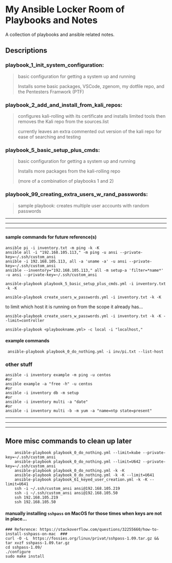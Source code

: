 # My Ansible Locker Room of Playbooks and Notes
A collection of playbooks and ansible related notes.
## Descriptions
### playbook_1_init_system_configuration:
> basic configuration for getting a system up and running
> 
> Installs some basic packages, VSCode, zgenom, my dotfile repo, and the Pentesters Framwork (PTF)

### playbook_2_add_and_install_from_kali_repos:
> configures kali-rolling with its certificate and installs limited tools then removes the Kali repo from the sources.list
> 
> currently leaves an extra commented out version of the kali repo for ease of searching and testing

### playbook_5_basic_setup_plus_cmds:
> basic configuration for getting a system up and running
> 
> Installs more packages from the kali-rolling repo
>
> (more of a combination of playbooks 1 and 2)

### playbook_99_creating_extra_users_w_rand_passwords:
> sample playbook: creates multiple user accounts with random passwords



---
---
---
#### sample commands for future reference(s)
```
ansible pi -i inventory.txt -m ping -k -K 
ansible all -i "192.168.105.113," -m ping -u ansi --private-key=~/.ssh/custom_ansi
ansible -i 192.168.105.113, all -a 'uname -a' -u ansi --private-key=~/.ssh/custom_ansi
ansible --inventory="192.168.105.113," all -m setup-a 'filter=*name*' -u ansi --private-key=~/.ssh/custom_ansi
```

```
ansible-playbook playbook_5_basic_setup_plus_cmds.yml -i inventory.txt -k -K
```

```
ansible-playbook create_users_w_passwords.yml -i inventory.txt -k -K
```

to limit which host it is running on from the scope it already has...
```
ansible-playbook create_users_w_passwords.yml -i inventory.txt -k -K --limit=controller
```

```
ansible-playbook <playbookname.yml> -c local -i "localhost,"
```

#### example commands
```
 ansible-playbook playbook_0_do_nothing.yml -i inv/pi.txt --list-host
```

### other stuff

```
ansible -i inventory example -m ping -u centos
#or
ansible example -a "free -h" -u centos
#or
ansible -i inventory db -m setup
#or
ansible -i inventory multi -a "date"
#or 
ansible -i inventory multi -b -m yum -a "name=ntp state=present"

```
---
---
---
## More misc commands to clean up later ##
```
    ansible-playbook playbook_0_do_nothing.yml --limit=kube --private-key=~/.ssh/custom_ansi
    ansible-playbook playbook_0_do_nothing.yml --limit=U642 --private-key=~/.ssh/custom_ansi
    ansible-playbook playbook_0_do_nothing.yml -k -K
    ansible-playbook playbook_0_do_nothing.yml -k -K --limit=U641
    ansible-playbook playbook_61_keyed_user_creation.yml -k -K --limit=U641
    ssh -i ~/.ssh/custom_ansi ansi@192.168.105.219
    ssh -i ~/.ssh/custom_ansi ansi@192.168.105.50
    ssh 192.168.105.219
    ssh 192.168.105.50
```


#### manually installing `sshpass` on MacOS for those times when keys are not in place...
```
### Reference: https://stackoverflow.com/questions/32255660/how-to-install-sshpass-on-mac  ###
curl -O -L  https://fossies.org/linux/privat/sshpass-1.09.tar.gz && tar xvzf sshpass-1.09.tar.gz
cd sshpass-1.09/
./configure
sudo make install
```